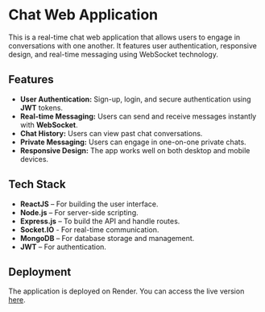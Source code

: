 # **Chat Web Application**

This is a real-time chat web application that allows users to engage in conversations with one another. It features user authentication, responsive design, and real-time messaging using WebSocket technology.

## **Features**
- **User Authentication:** Sign-up, login, and secure authentication using **JWT** tokens.
- **Real-time Messaging:** Users can send and receive messages instantly with **WebSocket**.
- **Chat History:** Users can view past chat conversations.
- **Private Messaging:** Users can engage in one-on-one private chats.
- **Responsive Design:** The app works well on both desktop and mobile devices.

## **Tech Stack**
- **ReactJS** – For building the user interface.
- **Node.js** – For server-side scripting.
- **Express.js** – To build the API and handle routes.
- **Socket.IO** -  For real-time communication.
- **MongoDB** – For database storage and management.
- **JWT** – For authentication.

## Deployment
The application is deployed on Render. You can access the live version [here](https://chat-web-application-76ck.onrender.com).
